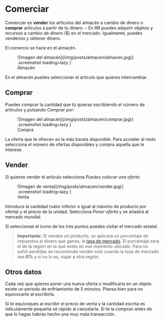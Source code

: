 # Comerciar

Comerciar es **vender** los artículos del almacén a cambio de dinero o **comprar** artículos a partir de tu dinero. – En RR puedes adquirir objetos y recursos a cambio de dinero ($) en el mercado. Igualmente, puedes venderlos y obtener dinero.

El comercio se hace en el almacén.

<figure markdown>
  ![Imagen del almacén](/img/posts/almacen/almacen.jpg){ .screenshot loading=lazy }
  <figcaption>Almacén</figcaption>
</figure>

En el almacén puedes seleccionar el artículo que quieres intercambiar.

## Comprar

Puedes comprar la cantidad que tú quieras escribiendo el número de artículos y pulsando _Comprar por_:

<figure markdown>
  ![Imagen del almacén](/img/posts/almacen/comprar.jpg){ .screenshot loading=lazy }
  <figcaption>Compra</figcaption>
</figure>

La oferta que te ofrecen es la más barata disponible. Para acceder al resto selecciona el número de ofertas disponibles y compra aquella que te interese.

## Vender 

Si quieres vender el artículo selecciona _Puedes colocar una oferta_.

<figure markdown>
  ![Imagen de venta](/img/posts/almacen/vender.jpg){ .screenshot loading=lazy }
  <figcaption>Venta</figcaption>
</figure>
  
Introduce la cantidad (valor inferior o igual al máximo de producto por oferta) y el precio de la unidad. Selecciona _Poner oferta_ y se añadirá al mercado mundial.

Si seleccionas el icono de los tres puntos puedes visitar el mercado estatal.

> **Importante:** Si vendes un producto, se aplicará un porcentaje de impuestos al dinero que ganes, la [tasa de mercado](/2.-Economia/Impuestos/#tasas-de-mercado). El porcentaje será el de la región en la que estés en ese momento ubicado. Para no sufrir perdidas se recomienda vender solo cuando la tasa de mercado sea **0%** y si no lo es, viajar a otra región.

## Otros datos

  
Cada vez que quieres poner una nueva oferta o modificarla en un objeto existe un periodo de enfriamiento de 5 minutos. Piensa bien para no equivocarte al escribirla.

Si te equivoques al escribir el precio de venta y la cantidad escrita es ridículamente pequeña sé rápido al cancelarla. Si te la compran antes de que lo hagas habrás hecho una muy mala transacción.